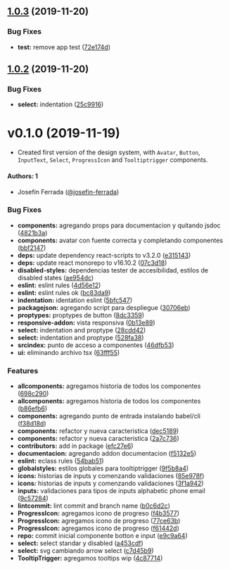 ## [1.0.3](https://github.com/eclass/ui-eclass/compare/v1.0.2...v1.0.3) (2019-11-20)


### Bug Fixes

* **test:** remove app test ([72e174d](https://github.com/eclass/ui-eclass/commit/72e174dbe31dfd79b63dc1572263a404d1cfd14b))

## [1.0.2](https://github.com/eclass/ui-eclass/compare/v1.0.1...v1.0.2) (2019-11-20)


### Bug Fixes

* **select:** indentation ([25c9916](https://github.com/eclass/ui-eclass/commit/25c99164998957dfc20f89a146eba1adb2b0c168))

# v0.1.0 (2019-11-19)

- Created first version of the design system, with `Avatar`, `Button`, `InputText`, `Select`, `ProgressIcon` and `Tooltiptrigger` components.

#### Authors: 1
- Josefin Ferrada ([@josefin-ferrada](https://github.com/josefin-ferrada))

### Bug Fixes

* **components:** agregando props para documentacion y quitando jsdoc ([4821b3a](https://github.com/eclass/ui-eclass/commit/4821b3a74728079e48069bc6fca66925650c94ca))
* **components:** avatar con fuente correcta y completando componentes ([bbf2147](https://github.com/eclass/ui-eclass/commit/bbf21473babeb7251c4bcc2a4f733738efa657ce))
* **deps:** update dependency react-scripts to v3.2.0 ([e315143](https://github.com/eclass/ui-eclass/commit/e31514311151a08e26b5ddb4dc6df64bbd6db3da))
* **deps:** update react monorepo to v16.10.2 ([07c3d18](https://github.com/eclass/ui-eclass/commit/07c3d18bda5be86b8759ad916625b3c7a32729dc))
* **disabled-styles:** dependencias tester de accesibilidad, estilos de disabled states ([ae954dc](https://github.com/eclass/ui-eclass/commit/ae954dc479fc7a717f39a843ceb7ff3a80689877))
* **eslint:** eslint rules ([4d56e12](https://github.com/eclass/ui-eclass/commit/4d56e12f2d198d823015b8b71bf93922d25b4555))
* **eslint:** eslint rules ok ([bc83da9](https://github.com/eclass/ui-eclass/commit/bc83da9b144efbafffbd1a779e9b1c1f9e2ed2b2))
* **indentation:** identation eslint ([5bfc547](https://github.com/eclass/ui-eclass/commit/5bfc547cf28fec38fd2c96999b62ed3608c52f4d))
* **packagejson:** agregando script para despliegue ([30706eb](https://github.com/eclass/ui-eclass/commit/30706eb1d6d07e9822a6eebdd4ccdeba126d62bc))
* **proptypes:** proptypes de button ([8dc3359](https://github.com/eclass/ui-eclass/commit/8dc335995410438da53a6f551b80690427023831))
* **responsive-addon:** vista responsiva ([0b13e89](https://github.com/eclass/ui-eclass/commit/0b13e8908d0e31f3a6b1240361877c3c542b8f19))
* **select:** indentation and proptype ([28cdd42](https://github.com/eclass/ui-eclass/commit/28cdd423aa7b7268848d217efeee189c8c5915f5))
* **select:** indentation and proptype ([528fa38](https://github.com/eclass/ui-eclass/commit/528fa38fc5164a20aef2c128d808b6df5a94224b))
* **srcindex:** punto de acceso a componentes ([46dfb53](https://github.com/eclass/ui-eclass/commit/46dfb53f2ba7b1459b3565d67fd70fb642d9a535))
* **ui:** eliminando archivo tsx ([63fff55](https://github.com/eclass/ui-eclass/commit/63fff55eee2412853329095d11c9d254dfb8e7ca))


### Features

* **allcomponents:** agregamos historia de todos los componentes ([698c290](https://github.com/eclass/ui-eclass/commit/698c2904385b321ab13f79131f643e037b6b5d36))
* **allcomponents:** agregamos historia de todos los componentes ([b86efb6](https://github.com/eclass/ui-eclass/commit/b86efb6004004e4c47207af0267d609fe73e569a))
* **components:** agregando punto de entrada instalando babel/cli ([f38d18d](https://github.com/eclass/ui-eclass/commit/f38d18ddc9226107816a82d99ff1e497d0de01e8))
* **components:** refactor y nueva caracteristica ([dec5189](https://github.com/eclass/ui-eclass/commit/dec5189b2696a6194b15c6ad9c69a5f636979e1a))
* **components:** refactor y nueva caracteristica ([2a7c736](https://github.com/eclass/ui-eclass/commit/2a7c736c9634b85df6e88efd3451b4df4b04b585))
* **contributors:** add in package ([efc27e6](https://github.com/eclass/ui-eclass/commit/efc27e68f178d28d08ea66c1969ca56e9d9ba336))
* **documentacion:** agregando addon documentacion ([f5132e5](https://github.com/eclass/ui-eclass/commit/f5132e55b013bff646bc2b66edbaee0ae5b5d498))
* **eslint:** eclass rules ([54bab51](https://github.com/eclass/ui-eclass/commit/54bab51448f46e3bf2b5086449250ac59fd40848))
* **globalstyles:** estilos globales para tooltiptrigger ([9f5b8a4](https://github.com/eclass/ui-eclass/commit/9f5b8a49b4c359b6964cbfd8c00a189d55cbc0cd))
* **icons:** historias de inputs y comenzando validaciones ([85e978f](https://github.com/eclass/ui-eclass/commit/85e978ff351d90ec9565eb1c040e55e2d18924e5))
* **icons:** historias de inputs y comenzando validaciones ([3f1a942](https://github.com/eclass/ui-eclass/commit/3f1a942fe628fcd53f9cb101c0426c4453c5056b))
* **inputs:** validaciones para tipos de inputs alphabetic phone email ([9c57284](https://github.com/eclass/ui-eclass/commit/9c572849cf2eab33226bfa10802406b82b425cf6))
* **lintcommit:** lint commit and branch name ([b0c6d2c](https://github.com/eclass/ui-eclass/commit/b0c6d2c9bdb138d4c20538dc5954ecdb747fb8ea))
* **ProgressIcon:** agregamos icono de progreso ([f4b3577](https://github.com/eclass/ui-eclass/commit/f4b3577ee7c13ddfc04caf1c5f0aecd3b069bcb1))
* **ProgressIcon:** agregamos icono de progreso ([77ce63b](https://github.com/eclass/ui-eclass/commit/77ce63b8aa2f4d9357bc3531c391962691a40bd3))
* **ProgressIcon:** agregamos icono de progreso ([f61442d](https://github.com/eclass/ui-eclass/commit/f61442da0f21caaddcbdc60aba24df285a12e463))
* **repo:** commit inicial componente botton e input ([e9c9a64](https://github.com/eclass/ui-eclass/commit/e9c9a648e1786cde7ce9d8e1e9a6c39f8f9437aa))
* **select:** select standar y disabled ([a453cdf](https://github.com/eclass/ui-eclass/commit/a453cdf1acba76da4ba8c829eec6e7583d633ac2))
* **select:** svg cambiando arrow select ([c7d45b9](https://github.com/eclass/ui-eclass/commit/c7d45b9f248267d6bcb9601d7dccbdb38e7c9f1b))
* **TooltipTrigger:** agregamos tooltips wip ([4c87714](https://github.com/eclass/ui-eclass/commit/4c877148412dbb6d21f49b3f25b8df5348fb942b))
